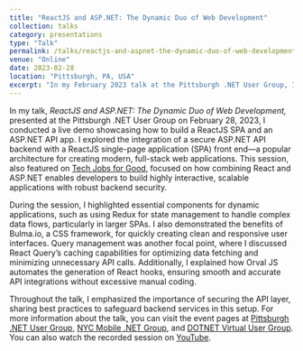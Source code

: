 ```yaml
---
title: "ReactJS and ASP.NET: The Dynamic Duo of Web Development"
collection: talks
category: presentations
type: "Talk"
permalink: /talks/reactjs-and-aspnet-the-dynamic-duo-of-web-development
venue: "Online"
date: 2023-02-28
location: "Pittsburgh, PA, USA"
excerpt: "In my February 2023 talk at the Pittsburgh .NET User Group, I demonstrated how to integrate a ReactJS SPA front end with a secure ASP.NET API backend, focusing on building interactive and scalable applications. I covered key concepts such as using Redux for state management, Bulma.io for streamlined UI design, and React Query for efficient data caching. I also highlighted how Orval JS can simplify API integration through automated query generation while emphasizing the importance of maintaining robust backend security throughout. The session, which was featured on Tech Jobs for Good, provided practical insights for modern web development."
---
```


In my talk, *ReactJS and ASP.NET: The Dynamic Duo of Web Development,* presented at the Pittsburgh .NET User Group on February 28, 2023, I conducted a live demo showcasing how to build a ReactJS SPA and an ASP.NET API app. I explored the integration of a secure ASP.NET API backend with a ReactJS single-page application (SPA) front end—a popular architecture for creating modern, full-stack web applications. This session, also featured on [Tech Jobs for Good](https://techjobsforgood.com/events/reactjs-and-aspnet-the-dynamic-duo-of-web-development), focused on how combining React and ASP.NET enables developers to build highly interactive, scalable applications with robust backend security.

During the session, I highlighted essential components for dynamic applications, such as using Redux for state management to handle complex data flows, particularly in larger SPAs. I also demonstrated the benefits of Bulma.io, a CSS framework, for quickly creating clean and responsive user interfaces. Query management was another focal point, where I discussed React Query’s caching capabilities for optimizing data fetching and minimizing unnecessary API calls. Additionally, I explained how Orval JS automates the generation of React hooks, ensuring smooth and accurate API integrations without excessive manual coding.

Throughout the talk, I emphasized the importance of securing the API layer, sharing best practices to safeguard backend services in this setup. For more information about the talk, you can visit the event pages at [Pittsburgh .NET User Group](https://www.meetup.com/pghdotnet/events/291475725), [NYC Mobile .NET Group](https://www.meetup.com/nycmobiledev/events/291777921/), and [DOTNET Virtual User Group](https://www.meetup.com/dotnet-virtual-user-group/events/291796195). You can also watch the recorded session on [YouTube](https://www.youtube.com/watch?v=lvVycY2crAk).